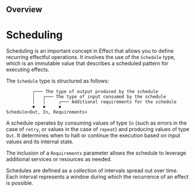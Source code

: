 ## Overview

# Scheduling

Scheduling is an important concept in Effect that allows you to define recurring effectful operations. It involves the use of the `Schedule` type, which is an immutable value that describes a scheduled pattern for executing effects.

The `Schedule` type is structured as follows:

```text showLineNumbers=false
          ┌─── The type of output produced by the schedule
          │   ┌─── The type of input consumed by the schedule
          │   │     ┌─── Additional requirements for the schedule
          ▼   ▼     ▼
Schedule<Out, In, Requirements>
```

A schedule operates by consuming values of type `In` (such as errors in the case of `retry`, or values in the case of `repeat`) and producing values of type `Out`. It determines when to halt or continue the execution based on input values and its internal state.

The inclusion of a `Requirements` parameter allows the schedule to leverage additional services or resources as needed.

Schedules are defined as a collection of intervals spread out over time. Each interval represents a window during which the recurrence of an effect is possible.
